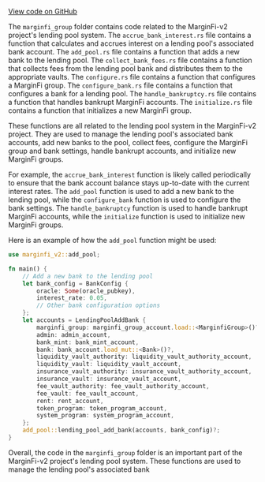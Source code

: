 [View code on GitHub](https://github.com/mrgnlabs/marginfi-v2/.autodoc/docs/json/programs/marginfi/src/instructions/marginfi_group)

The `marginfi_group` folder contains code related to the MarginFi-v2 project's lending pool system. The `accrue_bank_interest.rs` file contains a function that calculates and accrues interest on a lending pool's associated bank account. The `add_pool.rs` file contains a function that adds a new bank to the lending pool. The `collect_bank_fees.rs` file contains a function that collects fees from the lending pool bank and distributes them to the appropriate vaults. The `configure.rs` file contains a function that configures a MarginFi group. The `configure_bank.rs` file contains a function that configures a bank for a lending pool. The `handle_bankruptcy.rs` file contains a function that handles bankrupt MarginFi accounts. The `initialize.rs` file contains a function that initializes a new MarginFi group.

These functions are all related to the lending pool system in the MarginFi-v2 project. They are used to manage the lending pool's associated bank accounts, add new banks to the pool, collect fees, configure the MarginFi group and bank settings, handle bankrupt accounts, and initialize new MarginFi groups. 

For example, the `accrue_bank_interest` function is likely called periodically to ensure that the bank account balance stays up-to-date with the current interest rates. The `add_pool` function is used to add a new bank to the lending pool, while the `configure_bank` function is used to configure the bank settings. The `handle_bankruptcy` function is used to handle bankrupt MarginFi accounts, while the `initialize` function is used to initialize new MarginFi groups.

Here is an example of how the `add_pool` function might be used:

```rust
use marginfi_v2::add_pool;

fn main() {
    // Add a new bank to the lending pool
    let bank_config = BankConfig {
        oracle: Some(oracle_pubkey),
        interest_rate: 0.05,
        // Other bank configuration options
    };
    let accounts = LendingPoolAddBank {
        marginfi_group: marginfi_group_account.load::<MarginfiGroup>()?,
        admin: admin_account,
        bank_mint: bank_mint_account,
        bank: bank_account.load_mut::<Bank>()?,
        liquidity_vault_authority: liquidity_vault_authority_account,
        liquidity_vault: liquidity_vault_account,
        insurance_vault_authority: insurance_vault_authority_account,
        insurance_vault: insurance_vault_account,
        fee_vault_authority: fee_vault_authority_account,
        fee_vault: fee_vault_account,
        rent: rent_account,
        token_program: token_program_account,
        system_program: system_program_account,
    };
    add_pool::lending_pool_add_bank(accounts, bank_config)?;
}
```

Overall, the code in the `marginfi_group` folder is an important part of the MarginFi-v2 project's lending pool system. These functions are used to manage the lending pool's associated bank
